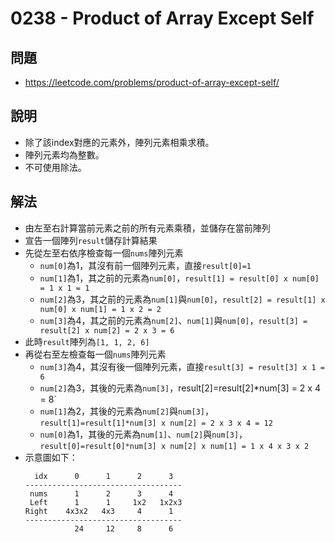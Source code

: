 # 0238 - Product of Array Except Self

## 問題

- https://leetcode.com/problems/product-of-array-except-self/

## 說明

- 除了該index對應的元素外，陣列元素相乘求積。
- 陣列元素均為整數。
- 不可使用除法。

## 解法

- 由左至右計算當前元素之前的所有元素乘積，並儲存在當前陣列
- 宣告一個陣列`result`儲存計算結果
- 先從左至右依序檢查每一個`nums`陣列元素
    - `num[0]`為1，其沒有前一個陣列元素，直接`result[0]=1`
    - `num[1]`為1，其之前的元素為`num[0]`，`result[1] = result[0] x num[0] = 1 x 1 = 1`
    - `num[2]`為3，其之前的元素為`num[1]`與`num[0]`，`result[2] = result[1] x num[0] x num[1] = 1 x 2 = 2`
    - `num[3]`為4，其之前的元素為`num[2]`、`num[1]`與`num[0]`，`result[3] = result[2] x num[2] = 2 x 3 = 6`
- 此時`result`陣列為`[1, 1, 2, 6]`
- 再從右至左檢查每一個`nums`陣列元素
    - `num[3]`為4，其沒有後一個陣列元素，直接`result[3] = result[3] x 1 = 6`
    - `num[2]`為3，其後的元素為`num[3]`，result[2]=result[2]*num[3] = 2 x 4 = 8`
    - `num[1]`為2，其後的元素為`num[2]`與`num[3]`，`result[1]=result[1]*num[3] x num[2] = 2 x 3 x 4 = 12`
    - `num[0]`為1，其後的元素為`num[1]`、`num[2]`與`num[3]`，`result[0]=result[0]*num[3] x num[2] x num[1] = 1 x 4 x 3 x 2`
- 示意圖如下：
  ```text
    idx      0      1      2      3
  -----------------------------------
   nums      1      2      3      4
   Left      1      1     1x2   1x2x3
  Right    4x3x2   4x3     4      1
  -----------------------------------
             24     12     8      6
  ```